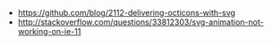 - https://github.com/blog/2112-delivering-octicons-with-svg
- http://stackoverflow.com/questions/33812303/svg-animation-not-working-on-ie-11
